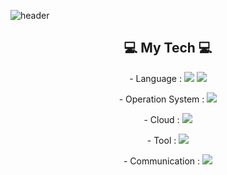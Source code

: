 ![header](https://capsule-render.vercel.app/api?type=rounded&color=auto&height=300&section=header&text=YEONSUN%20YOON&fontSize=70&fontColor=000080)

<h2 align="center"> 💻  My Tech 💻 </h2>
<p align="center"> - Language : <img src="https://img.shields.io/badge/Python-3776AB?style=flat-square&logo=Python&logoColor=white"/> <img src="https://img.shields.io/badge/ShellScript-#4EAA25?style=flat-square&logo=GNU Bash&logoColor=white"/></p>
<p align="center"> - Operation System : <img src="https://img.shields.io/badge/Linux-FCC624?style=flat-square&logo=linux&logoColor=white"/></p>
<p align="center"> - Cloud : <img src="https://img.shields.io/badge/Amazon%20AWS-232F3E?style=flat-square&logo=Amazon%20AWS&logoColor=white"/></p>
<p align="center"> - Tool : <img src="http://img.shields.io/badge/Jenkins-D24939?style=flat-square&logo=jenkins&logoColor=white"/></p>
<p align="center"> - Communication : <img src="https://img.shields.io/badge/GitHub-181717?style=flat-square&logo=github&logoColor=white"/></p>
